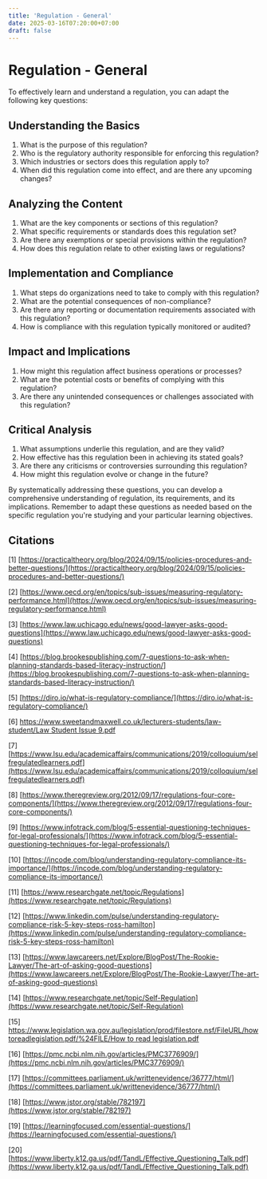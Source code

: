 ```yaml
---
title: 'Regulation - General'
date: 2025-03-16T07:20:00+07:00
draft: false
---
```


# Regulation - General

To effectively learn and understand a regulation, you can adapt the following key questions:

## Understanding the Basics

1. What is the purpose of this regulation?
2. Who is the regulatory authority responsible for enforcing this regulation?
3. Which industries or sectors does this regulation apply to?
4. When did this regulation come into effect, and are there any upcoming changes?

## Analyzing the Content

1. What are the key components or sections of this regulation?
2. What specific requirements or standards does this regulation set?
3. Are there any exemptions or special provisions within the regulation?
4. How does this regulation relate to other existing laws or regulations?

## Implementation and Compliance

1. What steps do organizations need to take to comply with this regulation?
2. What are the potential consequences of non-compliance?
3. Are there any reporting or documentation requirements associated with this regulation?
4. How is compliance with this regulation typically monitored or audited?

## Impact and Implications

1. How might this regulation affect business operations or processes?
2. What are the potential costs or benefits of complying with this regulation?
3. Are there any unintended consequences or challenges associated with this regulation?

## Critical Analysis

1. What assumptions underlie this regulation, and are they valid?
2. How effective has this regulation been in achieving its stated goals?
3. Are there any criticisms or controversies surrounding this regulation?
4. How might this regulation evolve or change in the future?

By systematically addressing these questions, you can develop a comprehensive understanding of regulation, its requirements, and its implications. Remember to adapt these questions as needed based on the specific regulation you're studying and your particular learning objectives.

## Citations

[1] [https://practicaltheory.org/blog/2024/09/15/policies-procedures-and-better-questions/](https://practicaltheory.org/blog/2024/09/15/policies-procedures-and-better-questions/)

[2] [https://www.oecd.org/en/topics/sub-issues/measuring-regulatory-performance.html](https://www.oecd.org/en/topics/sub-issues/measuring-regulatory-performance.html)

[3] [https://www.law.uchicago.edu/news/good-lawyer-asks-good-questions](https://www.law.uchicago.edu/news/good-lawyer-asks-good-questions)

[4] [https://blog.brookespublishing.com/7-questions-to-ask-when-planning-standards-based-literacy-instruction/](https://blog.brookespublishing.com/7-questions-to-ask-when-planning-standards-based-literacy-instruction/)

[5] [https://diro.io/what-is-regulatory-compliance/](https://diro.io/what-is-regulatory-compliance/)

[6] [https://www.sweetandmaxwell.co.uk/lecturers-students/law-student/Law Student Issue 9.pdf](https://www.sweetandmaxwell.co.uk/lecturers-students/law-student/Law%20Student%20Issue%209.pdf)

[7] [https://www.lsu.edu/academicaffairs/communications/2019/colloquium/selfregulatedlearners.pdf](https://www.lsu.edu/academicaffairs/communications/2019/colloquium/selfregulatedlearners.pdf)

[8] [https://www.theregreview.org/2012/09/17/regulations-four-core-components/](https://www.theregreview.org/2012/09/17/regulations-four-core-components/)

[9] [https://www.infotrack.com/blog/5-essential-questioning-techniques-for-legal-professionals/](https://www.infotrack.com/blog/5-essential-questioning-techniques-for-legal-professionals/)

[10] [https://incode.com/blog/understanding-regulatory-compliance-its-importance/](https://incode.com/blog/understanding-regulatory-compliance-its-importance/)

[11] [https://www.researchgate.net/topic/Regulations](https://www.researchgate.net/topic/Regulations)

[12] [https://www.linkedin.com/pulse/understanding-regulatory-compliance-risk-5-key-steps-ross-hamilton](https://www.linkedin.com/pulse/understanding-regulatory-compliance-risk-5-key-steps-ross-hamilton)

[13] [https://www.lawcareers.net/Explore/BlogPost/The-Rookie-Lawyer/The-art-of-asking-good-questions](https://www.lawcareers.net/Explore/BlogPost/The-Rookie-Lawyer/The-art-of-asking-good-questions)

[14] [https://www.researchgate.net/topic/Self-Regulation](https://www.researchgate.net/topic/Self-Regulation)

[15] [https://www.legislation.wa.gov.au/legislation/prod/filestore.nsf/FileURL/howtoreadlegislation.pdf/%24FILE/How to read legislation.pdf](https://www.legislation.wa.gov.au/legislation/prod/filestore.nsf/FileURL/howtoreadlegislation.pdf/%24FILE/How%20to%20read%20legislation.pdf)

[16] [https://pmc.ncbi.nlm.nih.gov/articles/PMC3776909/](https://pmc.ncbi.nlm.nih.gov/articles/PMC3776909/)

[17] [https://committees.parliament.uk/writtenevidence/36777/html/](https://committees.parliament.uk/writtenevidence/36777/html/)

[18] [https://www.jstor.org/stable/782197](https://www.jstor.org/stable/782197)

[19] [https://learningfocused.com/essential-questions/](https://learningfocused.com/essential-questions/)

[20] [https://www.liberty.k12.ga.us/pdf/TandL/Effective_Questioning_Talk.pdf](https://www.liberty.k12.ga.us/pdf/TandL/Effective_Questioning_Talk.pdf)
